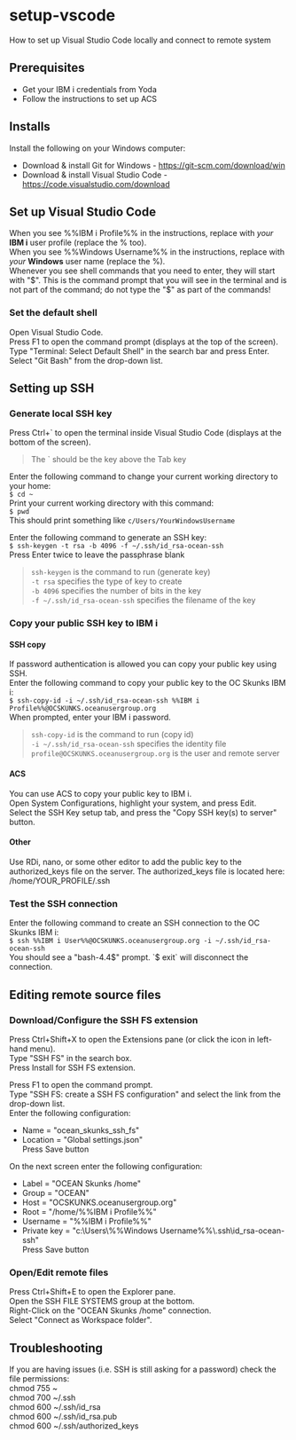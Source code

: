 # setup-vscode
How to set up Visual Studio Code locally and connect to remote system

## Prerequisites
* Get your IBM i credentials from Yoda
* Follow the instructions to set up ACS

## Installs
Install the following on your Windows computer:
* Download & install Git for Windows - https://git-scm.com/download/win
* Download & install Visual Studio Code - https://code.visualstudio.com/download


## Set up Visual Studio Code

When you see %%IBM i Profile%% in the instructions, replace with _your_ **IBM i** user profile (replace the % too).  
When you see %%Windows Username%% in the instructions, replace with _your_ **Windows** user name (replace the %).  
Whenever you see shell commands that you need to enter, they will start with "$".  This is the command prompt that you will see in the terminal and is not part of the command; do not type the "$" as part of the commands!  

### Set the default shell
Open Visual Studio Code.  
Press F1 to open the command prompt (displays at the top of the screen).  
Type "Terminal: Select Default Shell" in the search bar and press Enter.  
Select "Git Bash" from the drop-down list.  

## Setting up SSH

### Generate local SSH key
Press Ctrl+\` to open the terminal inside Visual Studio Code (displays at the bottom of the screen).  
> The \` should be the key above the Tab key

Enter the following command to change your current working directory to your home:  
`$ cd ~`  
Print your current working directory with this command:  
`$ pwd`  
This should print something like `c/Users/YourWindowsUsername`  

Enter the following command to generate an SSH key:  
`$ ssh-keygen -t rsa -b 4096 -f ~/.ssh/id_rsa-ocean-ssh`  
Press Enter twice to leave the passphrase blank  
> `ssh-keygen` is the command to run (generate key)  
> `-t rsa` specifies the type of key to create  
> `-b 4096` specifies the number of bits in the key  
> `-f ~/.ssh/id_rsa-ocean-ssh` specifies the filename of the key  

### Copy your public SSH key to IBM i

#### SSH copy 
If password authentication is allowed you can copy your public key using SSH.  
Enter the following command to copy your public key to the OC Skunks IBM i:  
`$ ssh-copy-id -i ~/.ssh/id_rsa-ocean-ssh %%IBM i Profile%%@OCSKUNKS.oceanusergroup.org`  
When prompted, enter your IBM i password.  
> `ssh-copy-id` is the command to run (copy id)  
> `-i ~/.ssh/id_rsa-ocean-ssh` specifies the identity file  
> `profile@OCSKUNKS.oceanusergroup.org` is the user and remote server

#### ACS
You can use ACS to copy your public key to IBM i.  
Open System Configurations, highlight your system, and press Edit.  
Select the SSH Key setup tab, and press the "Copy SSH key(s) to server" button.  

#### Other
Use RDi, nano, or some other editor to add the public key to the authorized_keys file on the server. 
The authorized_keys file is located here: /home/YOUR_PROFILE/.ssh  

### Test the SSH connection
Enter the following command to create an SSH connection to the OC Skunks IBM i:  
`$ ssh %%IBM i User%%@OCSKUNKS.oceanusergroup.org -i ~/.ssh/id_rsa-ocean-ssh`  
You should see a "bash-4.4$" prompt.  
`$ exit` will disconnect the connection.  


## Editing remote source files

### Download/Configure the SSH FS extension
Press Ctrl+Shift+X to open the Extensions pane (or click the icon in left-hand menu).  
Type "SSH FS" in the search box.  
Press Install for SSH FS extension.  

Press F1 to open the command prompt.  
Type "SSH FS: create a SSH FS configuration" and select the link from the drop-down list.  
Enter the following configuration:
* Name = "ocean_skunks_ssh_fs"  
* Location = "Global settings.json"  
Press Save button  

On the next screen enter the following configuration:  
* Label = "OCEAN Skunks /home"  
* Group = "OCEAN"  
* Host = "OCSKUNKS.oceanusergroup.org"  
* Root = "/home/%%IBM i Profile%%"  
* Username = "%%IBM i Profile%%"  
* Private key = "c:\Users\\%%Windows Username%%\\.ssh\id_rsa-ocean-ssh"  
Press Save button

### Open/Edit remote files
Press Ctrl+Shift+E to open the Explorer pane.  
Open the SSH FILE SYSTEMS group at the bottom.  
Right-Click on the "OCEAN Skunks /home" connection.  
Select "Connect as Workspace folder".  


## Troubleshooting
If you are having issues (i.e. SSH is still asking for a password) check the file permissions:  
chmod 755 ~  
chmod 700 ~/.ssh  
chmod 600 ~/.ssh/id_rsa  
chmod 600 ~/.ssh/id_rsa.pub  
chmod 600 ~/.ssh/authorized_keys  
